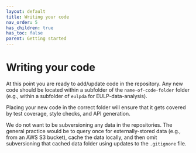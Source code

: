 ```yaml
---
layout: default
title: Writing your code
nav_order: 5
has_children: true
has_toc: false
parent: Getting started
---
```


# Writing your code

At this point you are ready to add/update code in the repository. Any new code should be located within a subfolder of the `name-of-code-folder` folder (e.g., within a subfolder of `eulpda` for EULP-data-analysis).

Placing your new code in the correct folder will ensure that it gets covered by test coverage, style checks, and API generation.

We do not want to be subversioning any data in the repositories. The general practice would be to query once for externally-stored data (e.g., from an AWS S3 bucket), cache the data locally, and then omit subversioning that cached data folder using updates to the `.gitignore` file.